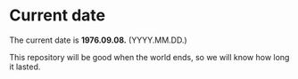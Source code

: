 # Current date

The current date is **1976.09.08.** (YYYY.MM.DD.)

This repository will be good when the world ends, so we will know how long it lasted.